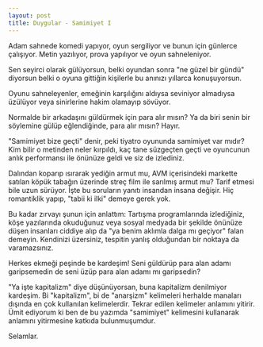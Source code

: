 ```yaml
---
layout: post
title: Duygular - Samimiyet I
---
```


Adam sahnede komedi yapıyor, oyun sergiliyor ve bunun için günlerce çalışıyor. Metin yazılıyor, prova yapılıyor ve oyun sahneleniyor.

Sen seyirci olarak gülüyorsun, belki oyundan sonra "ne güzel bir gündü" diyorsun belki o oyuna gittiğin kişilerle bu anınızı yıllarca konuşuyorsun.

Oyunu sahneleyenler, emeğinin karşılığını aldıysa seviniyor almadıysa üzülüyor veya sinirlerine hakim olamayıp sövüyor.

Normalde bir arkadaşını güldürmek için para alır mısın? Ya da biri senin bir söylemine gülüp eğlendiğinde, para alır mısın? Hayır.

"Samimiyet bize geçti" denir, peki tiyatro oyununda samimiyet var mıdır? Kim bilir o metinden neler kırpıldı, kaç tane süzgeçten geçti ve oyuncunun anlık performansı ile önünüze geldi ve siz de izlediniz.

Dalından koparıp ısırarak yediğin armut mu, AVM içerisindeki markette satılan köpük tabağın üzerinde streç film ile sarılmış armut mu? Tarif etmesi bile uzun sürüyor. İşte bu soruların yanıtı insandan insana değişir. Hiç romantiklik yapıp, "tabii ki ilki" demeye gerek yok.

Bu kadar zırvayı şunun için anlattım: Tartışma programlarında izlediğiniz, köşe yazılarında okuduğunuz veya sosyal medyada bir şekilde önünüze düşen insanları ciddiye alıp da "ya benim aklımla dalga mı geçiyor" falan demeyin. Kendinizi üzersiniz, tespitin yanlış olduğundan bir noktaya da varamazsınız.

Herkes ekmeği peşinde be kardeşim! Seni güldürüp para alan adamı garipsemedin de seni üzüp para alan adamı mı garipsedin?

"Ya işte kapitalizm" diye düşünüyorsan, buna kapitalizm denilmiyor kardeşim. Bi "kapitalizm", bi de "anarşizm" kelimeleri herhalde manaları dışında en çok kullanılan kelimelerdir. Tekrar edilen kelimeler anlamını yitirir. Ümit ediyorum ki ben de bu yazımda "samimiyet" kelimesini kullanarak anlamını yitirmesine katkıda bulunmuşumdur.

Selamlar.